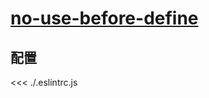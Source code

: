 # [no-use-before-define](https://typescript-eslint.io/rules/no-use-before-define)

## 配置

<<< ./.eslintrc.js
